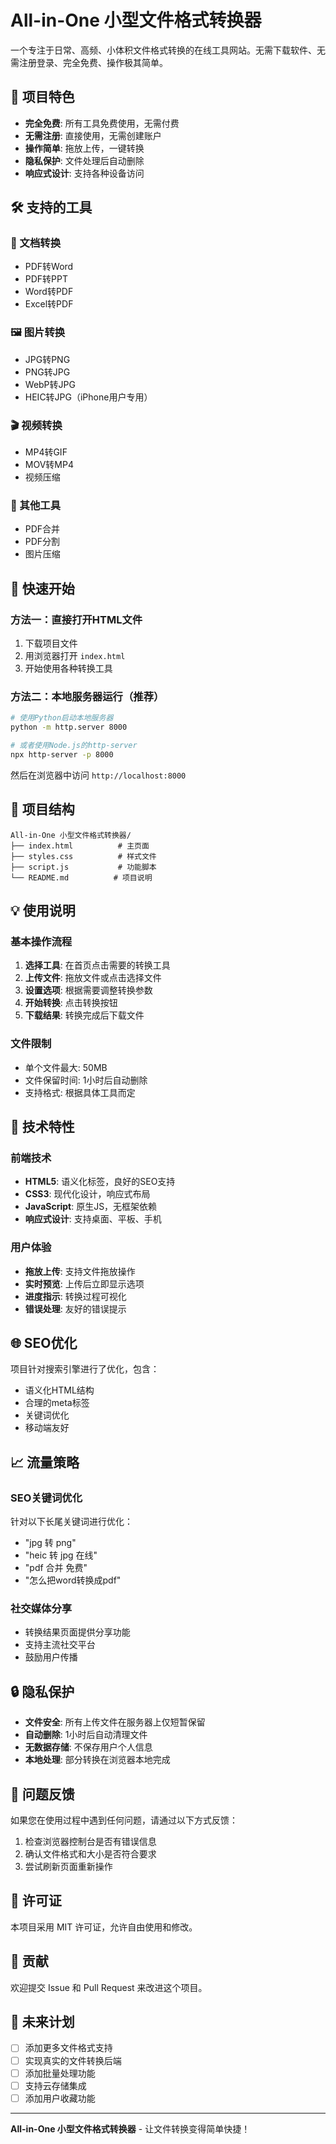 # All-in-One 小型文件格式转换器

一个专注于日常、高频、小体积文件格式转换的在线工具网站。无需下载软件、无需注册登录、完全免费、操作极其简单。

## 🌟 项目特色

- **完全免费**: 所有工具免费使用，无需付费
- **无需注册**: 直接使用，无需创建账户
- **操作简单**: 拖放上传，一键转换
- **隐私保护**: 文件处理后自动删除
- **响应式设计**: 支持各种设备访问

## 🛠️ 支持的工具

### 📄 文档转换
- PDF转Word
- PDF转PPT  
- Word转PDF
- Excel转PDF

### 🖼️ 图片转换
- JPG转PNG
- PNG转JPG
- WebP转JPG
- HEIC转JPG（iPhone用户专用）

### 🎬 视频转换
- MP4转GIF
- MOV转MP4
- 视频压缩

### 🔧 其他工具
- PDF合并
- PDF分割
- 图片压缩

## 🚀 快速开始

### 方法一：直接打开HTML文件
1. 下载项目文件
2. 用浏览器打开 `index.html`
3. 开始使用各种转换工具

### 方法二：本地服务器运行（推荐）
```bash
# 使用Python启动本地服务器
python -m http.server 8000

# 或者使用Node.js的http-server
npx http-server -p 8000
```

然后在浏览器中访问 `http://localhost:8000`

## 📁 项目结构

```
All-in-One 小型文件格式转换器/
├── index.html          # 主页面
├── styles.css          # 样式文件
├── script.js           # 功能脚本
└── README.md          # 项目说明
```

## 💡 使用说明

### 基本操作流程
1. **选择工具**: 在首页点击需要的转换工具
2. **上传文件**: 拖放文件或点击选择文件
3. **设置选项**: 根据需要调整转换参数
4. **开始转换**: 点击转换按钮
5. **下载结果**: 转换完成后下载文件

### 文件限制
- 单个文件最大: 50MB
- 文件保留时间: 1小时后自动删除
- 支持格式: 根据具体工具而定

## 🔧 技术特性

### 前端技术
- **HTML5**: 语义化标签，良好的SEO支持
- **CSS3**: 现代化设计，响应式布局
- **JavaScript**: 原生JS，无框架依赖
- **响应式设计**: 支持桌面、平板、手机

### 用户体验
- **拖放上传**: 支持文件拖放操作
- **实时预览**: 上传后立即显示选项
- **进度指示**: 转换过程可视化
- **错误处理**: 友好的错误提示

## 🌐 SEO优化

项目针对搜索引擎进行了优化，包含：
- 语义化HTML结构
- 合理的meta标签
- 关键词优化
- 移动端友好

## 📈 流量策略

### SEO关键词优化
针对以下长尾关键词进行优化：
- "jpg 转 png"
- "heic 转 jpg 在线"  
- "pdf 合并 免费"
- "怎么把word转换成pdf"

### 社交媒体分享
- 转换结果页面提供分享功能
- 支持主流社交平台
- 鼓励用户传播

## 🔒 隐私保护

- **文件安全**: 所有上传文件在服务器上仅短暂保留
- **自动删除**: 1小时后自动清理文件
- **无数据存储**: 不保存用户个人信息
- **本地处理**: 部分转换在浏览器本地完成

## 🐛 问题反馈

如果您在使用过程中遇到任何问题，请通过以下方式反馈：

1. 检查浏览器控制台是否有错误信息
2. 确认文件格式和大小是否符合要求
3. 尝试刷新页面重新操作

## 📄 许可证

本项目采用 MIT 许可证，允许自由使用和修改。

## 🤝 贡献

欢迎提交 Issue 和 Pull Request 来改进这个项目。

## 🔮 未来计划

- [ ] 添加更多文件格式支持
- [ ] 实现真实的文件转换后端
- [ ] 添加批量处理功能
- [ ] 支持云存储集成
- [ ] 添加用户收藏功能

---

**All-in-One 小型文件格式转换器** - 让文件转换变得简单快捷！